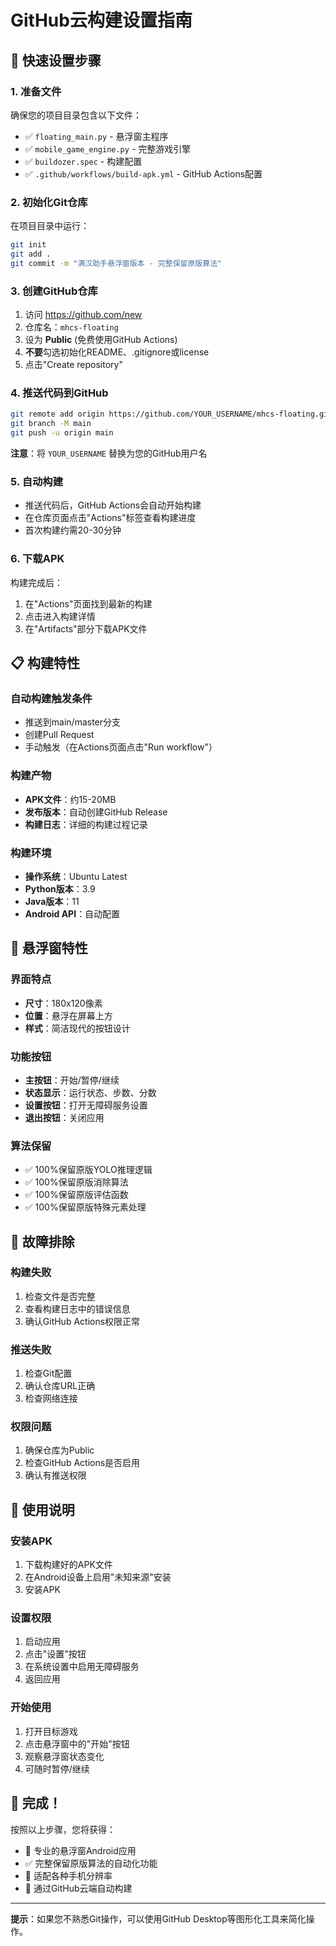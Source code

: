 # GitHub云构建设置指南

## 🚀 快速设置步骤

### 1. 准备文件
确保您的项目目录包含以下文件：
- ✅ `floating_main.py` - 悬浮窗主程序
- ✅ `mobile_game_engine.py` - 完整游戏引擎
- ✅ `buildozer.spec` - 构建配置
- ✅ `.github/workflows/build-apk.yml` - GitHub Actions配置

### 2. 初始化Git仓库
在项目目录中运行：
```bash
git init
git add .
git commit -m "满汉助手悬浮窗版本 - 完整保留原版算法"
```

### 3. 创建GitHub仓库
1. 访问 https://github.com/new
2. 仓库名：`mhcs-floating`
3. 设为 **Public** (免费使用GitHub Actions)
4. **不要**勾选初始化README、.gitignore或license
5. 点击"Create repository"

### 4. 推送代码到GitHub
```bash
git remote add origin https://github.com/YOUR_USERNAME/mhcs-floating.git
git branch -M main
git push -u origin main
```
**注意**：将 `YOUR_USERNAME` 替换为您的GitHub用户名

### 5. 自动构建
- 推送代码后，GitHub Actions会自动开始构建
- 在仓库页面点击"Actions"标签查看构建进度
- 首次构建约需20-30分钟

### 6. 下载APK
构建完成后：
1. 在"Actions"页面找到最新的构建
2. 点击进入构建详情
3. 在"Artifacts"部分下载APK文件

## 📋 构建特性

### 自动构建触发条件
- 推送到main/master分支
- 创建Pull Request
- 手动触发（在Actions页面点击"Run workflow"）

### 构建产物
- **APK文件**：约15-20MB
- **发布版本**：自动创建GitHub Release
- **构建日志**：详细的构建过程记录

### 构建环境
- **操作系统**：Ubuntu Latest
- **Python版本**：3.9
- **Java版本**：11
- **Android API**：自动配置

## 🎯 悬浮窗特性

### 界面特点
- **尺寸**：180x120像素
- **位置**：悬浮在屏幕上方
- **样式**：简洁现代的按钮设计

### 功能按钮
- **主按钮**：开始/暂停/继续
- **状态显示**：运行状态、步数、分数
- **设置按钮**：打开无障碍服务设置
- **退出按钮**：关闭应用

### 算法保留
- ✅ 100%保留原版YOLO推理逻辑
- ✅ 100%保留原版消除算法
- ✅ 100%保留原版评估函数
- ✅ 100%保留原版特殊元素处理

## 🔧 故障排除

### 构建失败
1. 检查文件是否完整
2. 查看构建日志中的错误信息
3. 确认GitHub Actions权限正常

### 推送失败
1. 检查Git配置
2. 确认仓库URL正确
3. 检查网络连接

### 权限问题
1. 确保仓库为Public
2. 检查GitHub Actions是否启用
3. 确认有推送权限

## 📱 使用说明

### 安装APK
1. 下载构建好的APK文件
2. 在Android设备上启用"未知来源"安装
3. 安装APK

### 设置权限
1. 启动应用
2. 点击"设置"按钮
3. 在系统设置中启用无障碍服务
4. 返回应用

### 开始使用
1. 打开目标游戏
2. 点击悬浮窗中的"开始"按钮
3. 观察悬浮窗状态变化
4. 可随时暂停/继续

## 🎉 完成！

按照以上步骤，您将获得：
- 🎯 专业的悬浮窗Android应用
- ✅ 完整保留原版算法的自动化功能
- 📱 适配各种手机分辨率
- 🚀 通过GitHub云端自动构建

---

**提示**：如果您不熟悉Git操作，可以使用GitHub Desktop等图形化工具来简化操作。
